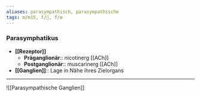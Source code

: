 ```yaml
---
aliases: parasympathisch, parasympathische
tags: m/m15, f/🧠, f/⚙️
---
```

### Parasymphatikus
- **[[Rezeptor]]**
	- **Präganglionär**:: nicotinerg [[ACh]] 
	- **Postganglionär**:: muscarinerg [[ACh]]
- **[[Ganglien]]**:: Lage in Nähe ihres Zielorgans
---
![[Parasympathische Ganglien]]
